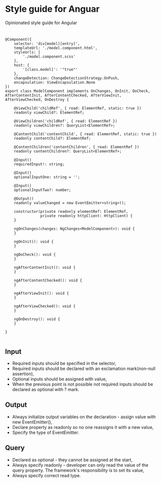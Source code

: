 # Style guide for Anguar
Opinionated style guide for Angular

#


```
@Component({
	selector: 'div[model][entry]',
	templateUrl: './model.component.html',
	styleUrls: [
		'./model.component.scss'
	],
	host: {
		'[class.model]': '"true"'
	},
	changeDetection: ChangeDetectionStrategy.OnPush,
	encapsulation: ViewEncapsulation.None
})
export class ModelComponent implements OnChanges, OnInit, DoCheck, AfterContentInit, AfterContentChecked, AfterViewInit, AfterViewChecked, OnDestroy {

	@ViewChild('childRef', { read: ElementRef, static: true })
	readonly viewChild?: ElementRef;

	@ViewChildren('childRef', { read: ElementRef })
	readonly viewChildren?: QueryList<ElementRef>;

	@ContentChild('contentChild', { read: ElementRef, static: true })
	readonly contentChild?: ElementRef;

	@ContentChildren('contentChildren', { read: ElementRef })
	readonly contentChildren?: QueryList<ElementRef>;

	@Input()
	requiredInput!: string;

	@Input()
	optionalInputOne: string = '';

	@Input()
	optionalInputTwo?: number;

	@Output()
	readonly valueChanged = new EventEmitter<string>();

	constructor(private readonly elementRef: ElementRef,
	            private readonly httpClient: HttpClient) {
	}

	ngOnChanges(changes: NgChanges<ModelComponent>): void {
	}

	ngOnInit(): void {
	}

	ngDoCheck(): void {
	}

	ngAfterContentInit(): void {
	}

	ngAfterContentChecked(): void {
	}

	ngAfterViewInit(): void {
	}

	ngAfterViewChecked(): void {
	}

	ngOnDestroy(): void {
	}

}


```

## Input
- Required inputs should be specified in the selector,
- Required inputs should be declared with an exclamation mark(non-null assertion),
- Optional inputs should be assigned with value,
- When the previous point is not possible not required inputs should be declared as optional with ? mark.

## Output
- Always initialize output variables on the declaration - assign value with new EventEmitter(),
- Declare property as readonly so no one reassigns it with a new value,
- Specify the type of EventEmitter.

## Query
- Declared as optional - they cannot be assigned at the start,
- Always specify readonly - developer can only read the value of the query property. The framework's responsibility is to set its value,
- Always specify correct read type.
